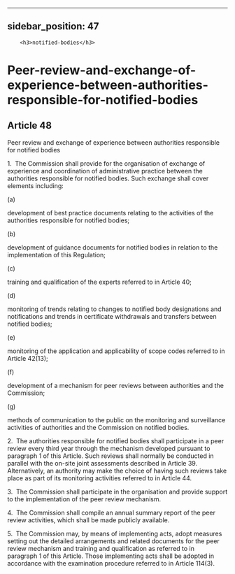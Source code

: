 
---
sidebar_position: 47
---
        <h3>notified-bodies</h3>
<h1>Peer-review-and-exchange-of-experience-between-authorities-responsible-for-notified-bodies</h1>
<h2>Article 48</h2>
   <p class="stitle-article-norm">Peer review and exchange of experience between authorities responsible for notified bodies</p>
   <p class="norm">1.&nbsp;&nbsp;The Commission shall provide for the 
organisation of exchange of experience and coordination of 
administrative practice between the authorities responsible for notified
 bodies. Such exchange shall cover elements including:</p>
   <div class="grid-container grid-list">
      <div class="list grid-list-column-1">
         <span>(a)&nbsp;</span>
      </div>
      <div class="grid-list-column-2">
         <p class="norm">development of best practice documents relating to the activities of the authorities responsible for notified bodies;</p>
      </div>
   </div>
   <div class="grid-container grid-list">
      <div class="list grid-list-column-1">
         <span>(b)&nbsp;</span>
      </div>
      <div class="grid-list-column-2">
         <p class="norm">development of guidance documents for notified bodies in relation to the implementation of this Regulation;</p>
      </div>
   </div>
   <div class="grid-container grid-list">
      <div class="list grid-list-column-1">
         <span>(c)&nbsp;</span>
      </div>
      <div class="grid-list-column-2">
         <p class="norm">training and qualification of the experts referred to in Article&nbsp;40;</p>
      </div>
   </div>
   <div class="grid-container grid-list">
      <div class="list grid-list-column-1">
         <span>(d)&nbsp;</span>
      </div>
      <div class="grid-list-column-2">
         <p class="norm">monitoring of trends relating to changes to 
notified body designations and notifications and trends in certificate 
withdrawals and transfers between notified bodies;</p>
      </div>
   </div>
   <div class="grid-container grid-list">
      <div class="list grid-list-column-1">
         <span>(e)&nbsp;</span>
      </div>
      <div class="grid-list-column-2">
         <p class="norm">monitoring of the application and applicability of scope codes referred to in Article&nbsp;42(13);</p>
      </div>
   </div>
   <div class="grid-container grid-list">
      <div class="list grid-list-column-1">
         <span>(f)&nbsp;</span>
      </div>
      <div class="grid-list-column-2">
         <p class="norm">development of a mechanism for peer reviews between authorities and the Commission;</p>
      </div>
   </div>
   <div class="grid-container grid-list">
      <div class="list grid-list-column-1">
         <span>(g)&nbsp;</span>
      </div>
      <div class="grid-list-column-2">
         <p class="norm">methods of communication to the public on the 
monitoring and surveillance activities of authorities and the Commission
 on notified bodies.</p>
      </div>
   </div>
   <p class="norm">2.&nbsp;&nbsp;The authorities responsible for 
notified bodies shall participate in a peer review every third year 
through the mechanism developed pursuant to paragraph&nbsp;1 of 
this&nbsp;Article. Such reviews shall normally be conducted in parallel 
with the on-site joint assessments described in Article&nbsp;39. 
Alternatively, an authority may make the choice of having such reviews 
take place as part of its monitoring activities referred to in 
Article&nbsp;44.</p>
   <p class="norm">3.&nbsp;&nbsp;The Commission shall participate in the
 organisation and provide support to the implementation of the peer 
review mechanism.</p>
   <p class="norm">4.&nbsp;&nbsp;The Commission shall compile an annual 
summary report of the peer review activities, which shall be made 
publicly available.</p>
   <p class="norm">5.&nbsp;&nbsp;The Commission may, by means of 
implementing acts, adopt measures setting out the detailed arrangements 
and related documents for the peer review mechanism and training and 
qualification as referred to in paragraph&nbsp;1 of this Article. Those 
implementing acts shall be adopted in accordance with the examination 
procedure referred to in Article&nbsp;114(3).</p>